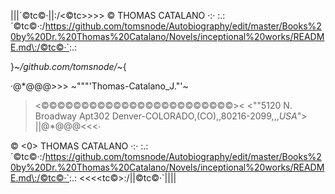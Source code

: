 |||´©tc©·||\:/<©tc>>>>
© <tc> THOMAS CATALANO ·:·
:.:´©tc©·\:/https://github.com/tomsnode/Autobiography/edit/master/Books%20by%20Dr.%20Thomas%20Catalano/Novels/inceptional%20works/README.md\:/©tc©·`:.:

}~*/github.com/tomsnode/*~{

·@*@@@>>>
~"""'Thomas-Catalano_J."'~
><©©©©©©©©©©©©©©©©©©©©©©©©><
<""5120 N. Broadway Apt302
Denver-COLORADO,(CO),,80216-2099,,,_USA_">
>||@*@@@<<<·

© <0> THOMAS CATALANO ·:·
:.:´©tc©·\:/https://github.com/tomsnode/Autobiography/edit/master/Books%20by%20Dr.%20Thomas%20Catalano/Novels/inceptional%20works/README.md\:/©tc©·`:.:
<<<<tc©>\:/||©tc©·`||||
